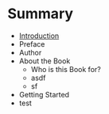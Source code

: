 # Summary

* [Introduction](README.md)
* Preface
* Author
* About the Book
   * Who is this Book for?
   * asdf
   * sf
* Getting Started
* test

